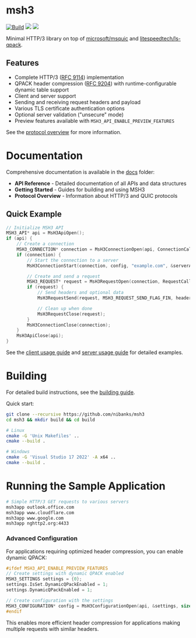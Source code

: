 # msh3

[![Build](https://github.com/nibanks/msh3/actions/workflows/build.yml/badge.svg)](https://github.com/nibanks/msh3/actions/workflows/build.yml)
[![](https://img.shields.io/static/v1?label=RFC&message=9114&color=brightgreen)](https://tools.ietf.org/html/rfc9114)
[![](https://img.shields.io/static/v1?label=RFC&message=9204&color=brightgreen)](https://tools.ietf.org/html/rfc9204)

Minimal HTTP/3 library on top of [microsoft/msquic](https://github.com/microsoft/msquic) and [litespeedtech/ls-qpack](https://github.com/litespeedtech/ls-qpack).

## Features

- Complete HTTP/3 ([RFC 9114](https://tools.ietf.org/html/rfc9114)) implementation
- QPACK header compression ([RFC 9204](https://tools.ietf.org/html/rfc9204)) with runtime-configurable dynamic table support
- Client and server support
- Sending and receiving request headers and payload
- Various TLS certificate authentication options
- Optional server validation ("unsecure" mode)
- Preview features available with `MSH3_API_ENABLE_PREVIEW_FEATURES`

See the [protocol overview](docs/protocol-overview.md) for more information.

# Documentation

Comprehensive documentation is available in the [docs](docs/README.md) folder:

- **API Reference** - Detailed documentation of all APIs and data structures
- **Getting Started** - Guides for building and using MSH3
- **Protocol Overview** - Information about HTTP/3 and QUIC protocols

## Quick Example

```c
// Initialize MSH3 API
MSH3_API* api = MsH3ApiOpen();
if (api) {
    // Create a connection
    MSH3_CONNECTION* connection = MsH3ConnectionOpen(api, ConnectionCallback, context);
    if (connection) {
        // Start the connection to a server
        MsH3ConnectionStart(connection, config, "example.com", &serverAddress);

        // Create and send a request
        MSH3_REQUEST* request = MsH3RequestOpen(connection, RequestCallback, context, MSH3_REQUEST_FLAG_NONE);
        if (request) {
            // Send headers and optional data
            MsH3RequestSend(request, MSH3_REQUEST_SEND_FLAG_FIN, headers, headerCount, body, bodyLength, context);

            // Clean up when done
            MsH3RequestClose(request);
        }
        MsH3ConnectionClose(connection);
    }
    MsH3ApiClose(api);
}
```

See the [client usage guide](docs/client-usage.md) and [server usage guide](docs/server-usage.md) for detailed examples.

# Building

For detailed build instructions, see the [building guide](docs/building.md).

Quick start:

```bash
git clone --recursive https://github.com/nibanks/msh3
cd msh3 && mkdir build && cd build

# Linux
cmake -G 'Unix Makefiles' ..
cmake --build .

# Windows
cmake -G 'Visual Studio 17 2022' -A x64 ..
cmake --build .
```

# Running the Sample Application

```bash
# Simple HTTP/3 GET requests to various servers
msh3app outlook.office.com
msh3app www.cloudflare.com
msh3app www.google.com
msh3app nghttp2.org:4433
```

### Advanced Configuration

For applications requiring optimized header compression, you can enable dynamic QPACK:

```c
#ifdef MSH3_API_ENABLE_PREVIEW_FEATURES
// Create settings with dynamic QPACK enabled
MSH3_SETTINGS settings = {0};
settings.IsSet.DynamicQPackEnabled = 1;
settings.DynamicQPackEnabled = 1;

// Create configuration with the settings
MSH3_CONFIGURATION* config = MsH3ConfigurationOpen(api, &settings, sizeof(settings));
#endif
```

This enables more efficient header compression for applications making multiple requests with similar headers.

